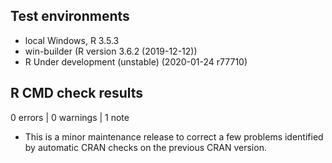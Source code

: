 ## Test environments
* local Windows, R 3.5.3
* win-builder (R version 3.6.2 (2019-12-12))
* R Under development (unstable) (2020-01-24 r77710)

## R CMD check results

0 errors | 0 warnings | 1 note

* This is a minor maintenance release to correct a few problems identified by automatic
CRAN checks on the previous CRAN version.

